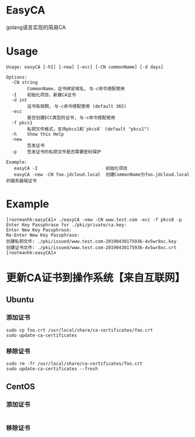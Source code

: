 # EasyCA
golang语言实现的简易CA

# Usage
```
Usage: easyCA [-hI] [-new] [-ecc] [-CN commonName] [-d days]

Options:
  -CN string
    	CommonName，证书绑定域名, 与-c命令搭配使用
  -I	初始化项目，新建CA证书
  -d int
    	证书有效期, 与-c命令搭配使用 (default 365)
  -ecc
    	是否创建ECC类型的证书, 与-c命令搭配使用
  -f pkcs1
    	私钥文件格式，支持pkcs1和`pkcs8` (default "pkcs1")
  -h	Show this Help
  -new
    	签发证书
  -p	签发证书的私钥文件是否需要密码保护

Example:
   easyCA -I                          初始化项目
   easyCA -new -CN foo.jdcloud.local  创建CommonName为foo.jdcloud.local的服务器端证书

```

# Example
```
[root❄anhk:easyCA]☭ ./easyCA -new -CN www.test.com -ecc -f pkcs8 -p
Enter Key Passphrase for ./pki/private/ca.key: 
Enter New Key Passphrase: 
Re-Enter New Key Passphrase: 
创建私钥文件: ./pki/issued/www.test.com-20190430175936-4v5wr8xc.key
创建证书文件: ./pki/issued/www.test.com-20190430175936-4v5wr8xc.crt
[root❄anhk:easyCA]☭ 

```

# 更新CA证书到操作系统【来自互联网】

## Ubuntu
### 添加证书
```
sudo cp foo.crt /usr/local/share/ca-certificates/foo.crt
sudo update-ca-certificates
```
### 移除证书
```
sudo rm -fr /usr/local/share/ca-certificates/foo.crt
sudo update-ca-certificates --fresh
```

## CentOS
### 添加证书
```
```
### 移除证书
```
```
